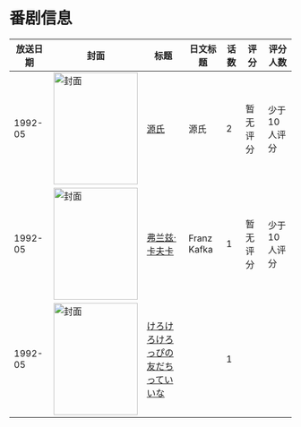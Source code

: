 # 番剧信息

|放送日期|封面|标题|日文标题|话数|评分|评分人数|
|---|---|---|---|---|---|---|
|1992-05|<img src="//lain.bgm.tv/pic/cover/c/55/05/164811_b4D3V.jpg" alt="封面" style="width:150px;height:200px;object-fit:cover;">|[源氏](https://bangumi.tv/subject/164811)|源氏|2|暂无评分|少于10人评分|
|1992-05|<img src="//lain.bgm.tv/pic/cover/c/88/ee/136873_wm3m5.jpg" alt="封面" style="width:150px;height:200px;object-fit:cover;">|[弗兰兹·卡夫卡](https://bangumi.tv/subject/136873)|Franz Kafka|1|暂无评分|少于10人评分|
|1992-05|<img src="//lain.bgm.tv/pic/cover/c/4e/44/315429_gsjU5.jpg" alt="封面" style="width:150px;height:200px;object-fit:cover;">|[けろけろけろっぴの友だちっていいな](https://bangumi.tv/subject/315429)||1|||
